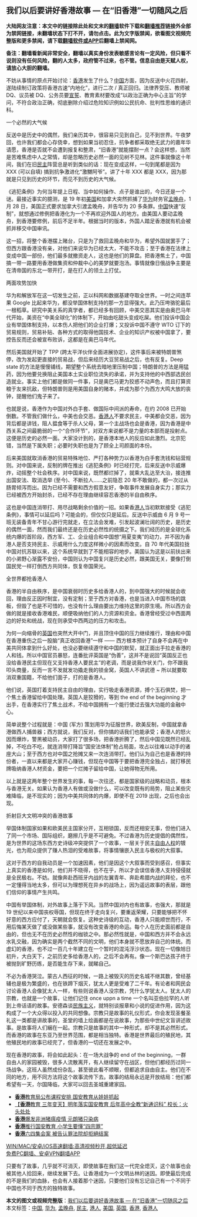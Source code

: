  <h2>我们以后要讲好香港故事 — 在“旧香港”一切随风之后</h2> <p class="notice"><b>大陆网友注意：本文中的链接除此处和文末的<a href="https://github.com/bannedbook/fanqiang" >翻墙</a>软件下载和<a href="https://github.com/killgcd/justmysocks/blob/master/README.md">翻墙推荐</a>链接外全部为禁网链接，未翻墙状态下打不开，请勿点击。此为文字版禁闻，欲看图文视频完整版和更多禁闻，请下载<a href="https://github.com/bannedbook/fanqiang">翻墙软件或APP</a>后翻墙上禁闻网。</p><p>备注：翻墙看新闻非常安全，翻墙以真实身份发表敏感言论有一定风险，但只看不说则没有任何风险，翻的人太多，政府管不过来，也不管。信息自由是天赋人权，请放心大胆的翻墙。</b></p>  <div class="entry">  <p>不妨从事情的原点开始讨论：<a href="https://www.bannedbook.org/bnews/tag/%e9%a6%99%e6%b8%af/" class="st_tag internal_tag" rel="tag" title="标签 香港 下的日志">香港</a>发生了什么？<span class='wp_keywordlink_affiliate'><a href="https://www.bannedbook.org/" title="中国" target="_blank">中国</a></span>方面，因为反送中火花四射，遂陆续制订政策将香港古速“内地化”，进行二次 / 真正回归。法律界受压、教师被 DQ、议员被 DQ、公务员要<span class='wp_keywordlink'><a href="https://www.bannedbook.org/forum5/topic17.html" title="宣誓与预言" target="_blank">宣誓</a></span>、教育素材要改成“以政治正确为中心主旨”的学问，不符合政治正确，彻底删除介绍过危险知识例如公民抗命、批判性思维的通识科。</p> <p>一个必然的大气候</p> <p>反送中是历史中的偶然，我们亲历其中，很容易只见到自己，见不到世界。午夜梦回，也许我们都会心存侥幸，想到如果当初忍住，抗争者都采取绝无武力的嘉年华请愿，香港是否就不会遭到报复和整肃，“旧香港”就能摆耐一点？会这样想，当然是苦难焦虑中人之常情，却是忽略历史必然一面的见树不见林。这件事就像这十年间，我们在旧<a href="https://www.bannedbook.org/bnews/tag/%e6%b0%91%e4%b8%bb/" class="st_tag internal_tag" rel="tag" title="标签 民主 下的日志">民主</a>阵营总是听到类似的话：现在变成这样，一句到尾都是因为 XXX (可以自填) 搞到抗争激进化“激嬲阿爷”。讲了十年 XXX 都是 XXX，因为那就是只见到历史的环节，而见不到历史的大气候。</p> <p>《逃犯条例》为何当年提上日程、当中如何操作、点子是谁出的，今日还是一个谜。最接近事实的臆测，是 19 年初<a href="https://www.bannedbook.org/bnews/tag/%e7%be%8e%e5%9b%bd/" class="st_tag internal_tag" rel="tag" title="标签 美国 下的日志">美国</a>和加拿大突然抓捕了<a href="https://www.bannedbook.org/bnews/tag/%e5%8d%8e%e4%b8%ba/" class="st_tag internal_tag" rel="tag" title="标签 华为 下的日志">华为</a>财务官<a href="https://www.bannedbook.org/bnews/tag/%e5%ad%9f%e6%99%9a%e8%88%9f/" class="st_tag internal_tag" rel="tag" title="标签 孟晚舟 下的日志">孟晚舟</a>，1 月 28 日，美国正式要求加拿大引渡孟晚舟，并告华为 20 多条罪。<a href="https://www.bannedbook.org/bnews/tag/%E4%B8%AD%E5%9B%BD/" class="st_tag internal_tag" rel="tag" title="标签 中国 下的日志">中国</a>快速“反制”，就想通过修例把香港化为一个不再欢迎外国人的地方。由美国人要动孟晚舟，到香港要修例，前后不足半年。根据当时的版本，外国人踏足香港就有机会被抓并移交中国审讯。</p> <p>这一招，将整个香港摆上赌台，只是为了救回孟晚舟和华为，希望外国就罢手了；但西方跟香港没有亲，对他们来说华为已经太大，不能不攻击；至于香港在法律上变成中国一部份，他们最多就撤资走人，这也是他们的算盘。把香港焦土了，中国搞一带一路要用香港做集资和仲裁中心的美梦就要泡汤。事情就像日俄战争主要是在清帝国的东北一带开打，是在打人的领土上打仗。</p> <p>两面攻势加快</p>  <p>华为和解放军在这一切发生之前，正以科网和数据基建夺取全世界。一时之间连苹果 Google 比起来华为，都没举国体制支持的那一方显得强大。此乃压垮骆驼最后一根稻草。研究中美关系的真学者，都已经多有回顾，中美交恶其实是由奥巴马年代开始，美资在“中美全球化”的体制下，开始由吃甜头变成吃屎。他们投诉中国企业有举国体制支持，以本伤人把他们的企业打爆；又投诉中国不遵守 WTO 订下的贸易规则，贸易补贴、各种方式的取得他国技术、企业的知识产权被中国拿了，要控告反而还会被宣布败诉，这都是在奥巴马年代。</p> <p>然后美国就开始了 TPP (跨太平洋伙伴全面进展协定)，这件事后来被特朗普煞停，改为发起更直接的贸易战，但后来经历大豆贸易战之后，也有反复。Deep state 的方法是慢慢铺线，期望整个系统去暗地里压制中国；特朗普的方法是用猛药，因为他要兑换阻止美国本土实业职位流失的承诺，并为支持他的中西部选民创造就业。事实上他们都是做同一件事，只是奥巴马更为狡惑不动声色，而且打算资粮于友来抗敌，但特朗普则是用美国自身的赌本，并成为那个为西方大鸣大放的丧钟，提醒他们鬼子来了。</p> <p>也就是说，香港作为中国对外白手套、做国际中间派的寿命，在约 2008 已开始倒数。不管我们做什么，中美也会交恶。<a href="https://www.bannedbook.org/bnews/tag/%E9%A6%99%E6%B8%AF%E4%BA%BA/" class="st_tag internal_tag" rel="tag" title="标签 香港人 下的日志">香港人</a>不要求民主，中美都会交恶，因为背后都是讲钱，阻人揾食等于杀人父母，第一个主战场也会是香港，因为香港是中西关系之间最脆弱的一个“合作环节”，对双方来说都不是力量的本部而是投射点。这便是历史的必然一面。大家没计到的，是香港本地人的反应如此激烈。北京犯错，当然是下属失职；必要时失职也是为了顾全上司颜面的本份。</p> <p>后来美国就取消香港的贸易特殊地位、严打各种势力以香港为白手套洗钱和钻营规则。对中国来说，反制的牌在推出《逃犯条例》时已经打完，后来反送中示威爆炸，动摇整个社会秩序。对中国来说，既然都烂掉了，就乘大乱达至大治，接连推出国安法、取消选举 (至今)、不断拉人……之前隐忍 20 年不敢做的，都一次过从肠胃倾泻而出。因为已经不需要和西方假意友好，争取事件发展自身实力；那实力已经被西方开始封杀，已经不存在理由继续容忍香港的半自由秩序。</p> <p>这也是中国连消带打、用尽战略剩余价值的一招。如果香<a href="https://www.bannedbook.org/bnews/tag/%e6%b8%af%e4%ba%ba/" class="st_tag internal_tag" rel="tag" title="标签 港人 下的日志">港人</a>当初默默接受《逃犯条例》，事情可以延后吗？可能会的，但仅仅只是延后。反送中示威由 6 月 9 号一班无装备青年不甘心游行完就走，在立法会发难，引发起波澜壮阔的历史，是历史的偶然一面，然而我们最终还是在历史必然性的统摄之下。我们经历的是全球化系统内爆的首阶段，西方军、工、企业组合和中国想“用夏变夷”的动力，并不因为香港人是否支持民主、示威用什么力度这样微小的因素而改变。自 70 年代美国拉拢中国对抗苏联以来，这个系统早就到了不能相容的地步。美国认为这是以前扶出来的小弟野心渐露不安份，中国则认为中国复兴是历史必然，跟美国无关，要像打倒国民党一样打倒西方共同体，恢复帝国荣光。</p> <p>全世界都抢香港人</p>  <p>香港的半自由秩序，是中国衰弱时历史多给香港人的，到中国强大的时候就会收回，理由反正因时制宜，没有定制；至于西方对香港，也是当进入中国市场的跳板，但毁了也是不可惜的，也没有什么理由要出力维持这里的原生境。所以西方会做的就是接收香港难民，顺便吸纳他们的人力资源和资金。香港曾经受过中西面两边的好处和统战，现在则承受中西两边的压力和攻击。</p> <p>为何一向缩骨的<a href="https://www.bannedbook.org/bnews/tag/%e8%8b%b1%e5%9b%bd/" class="st_tag internal_tag" rel="tag" title="标签 英国 下的日志">英国</a>也突然大开中门，并且顶住中国的压力继续推行，理由和中国在香港重伤之后一股脑“真正收回香港”一样 —— 西方根本预计了自身不会再在中美共同体拿到什么好处，也没必要继续遵守和中国的默契，就正面出手拉走香港的人和钱。所以中国官员暴怒，连番批评英国是“伪善”，这并不是说回“英国反正也没给香港民主但现在又支持香港人要民主”的老调，而是说我作状关门，你不跟我叩头商量，反而一言不发就发功撬走我的锁金窝，英国人不讲武德 ~ 所以就要取消双重国籍，不给他们面子，打的是香港人。</p> <p>他们说，英国打着支持民主自由的理由，实行吸走香港资源，搏个玉石俱焚，把一个焦土香港留给中国处理。英国人是狡猾的，等到 the end of the beginning 才出手，在香港实行了焦土战术，不给中国拥有一个能行使过去强大功能的金融中心。</p> <p>简单说整个过程就是：中国 (军方) 策划用华为征服世界，欧美反制，中国就拿香港做西人捕兽器；西方就说，我们反对，但你搞的话我们也能承受；香港人的怒火因而爆炸，警黑被动员，大家打了很多场，把香港折腾了，然后中国见既然已经乱掉，不吃白不吃，就连消带打降旨“国安法体制”抢占局面，攻占以往难以动手的诸座大山；至于西方也对中国之抢摊又来一次连消带打。他们认为自己也是香港的持份者，一直以来都是大家开心赚钱，但现在中国等于要把香港完全独占，就打移民牌吸纳香港人材资金，要把一个烂摊子留给中国，让她得物无所用。</p> <p>以上就是这两年整个世界发生的事，每一次往还，都是国家级的战略和动员，根本与香港无关。如果认为香港人有做或没做什么，可以改变既有的局势，阻止某些灾难降临，是不现实的；因为中美共同体的内爆，即使不在 2019 出现，之后也会出现。</p> <p>折射巨大文明冲突的香港故事</p>  <p>举国体制国家如果和欧美民主国家分开，互相锁国，反而还相安无事，但他们进入了同一个市场、国际组织，磨擦几乎是不可避免。不过香港为历史提倡的偶然性，是为世界的这场东西方史诗级冲突提供了一个故事，一层关于民主<span class='wp_keywordlink'><a href="https://www.bannedbook.org/forum19/" title="自由中国人权论坛" target="_blank">自由人权</a></span>的镀光，也为观众提供了赚人热泪的受难故事，将事情镶嵌入民主与极权的大叙事。</p> <p>这对于西方的自我动员是一个加速因素，他们是因这个大叙事而受到感召，但事实上真实的香港是如何，他们并不晓得，也不在乎，所以才会误信香港人支持侵侵就是全民极右。不妨。就像奔赴西班牙内战的左翼青年、奔赴希腊内战的拜伦，也不一定懂得当地太多，但可以为理想死在异乡的战场上，因为遥远故事的表层，跟他们信仰的事情产生共鸣。</p> <p>中国有举国体制，对外故事上落于下风。当然中国对内也有故事，也强大，那就是 19 世纪以来中国丧权辱国，但现在终于走向复兴，要重返荣耀，只要能够把不怀好意的西方应付了，天朝就会恢复。这种史诗级的互动，香港人只能顺世而行，不用后悔某天做了或没做某些事，就没有改变香港的命运。每个人在历史面前都是自由的，但也无不在历史必然性的枷锁之中。那必然性就是，中国和西方并不会永远水乳交融，因为确实是两个截然不同的文明，他们本身就不愿放弃自己的体统。而虚幻的香港，也不过一百几十年建立在一个暂时的混沌浮沙状态。现在一切像旭日初升，大白天下，之前历史多给香港人的，之后不会再有。像一个斯巴达孩子终于被抛到旷野历练，是否能生存下来，就睇自己。</p> <p>不必为香港哭泣。蒙古人西征的时候，一路上被毁灭的历史名城不继其数，曾经基辅也是极为繁盛的，也在铁蹄下烟灭，犹太人更是受难了二千年。有论者和网民会讨论香港人会像犹太人一样，有些则说香港人没宗教，凭什么学犹太人。犹太人的宗教，也就是一个故事，让他们记住 once uppn a time 一个名叫亚伯拉罕的人听到上帝话语的故事。安德森谈<span class='wp_keywordlink'><a href="https://www.bannedbook.org/forum11/topic333.html" title="禁片：民族主义和三座大山" target="_blank">民族主义</a></span>，就特别谈报章和小说的促进作用，因为这构成了一个大众得以投入的共同想像。宗教只是故事的礼仪形式，你会发现圣餐圣礼这一类都是讲故事的，圣堂的墙上绘画都是在说故事，为那些中世纪文盲讲述故事。是故事将人们綑在一起。宗教只是故事的其中一种形式，却不是其必然形式。而香港的故事在东亚乃至世界范围，都是相当独特。香港是世界最后的殖民地，其他殖民地的故事已经完了，但香港的一切还在发展之中。</p> <p>现在香港的故事，将会如此起头：在一场大战争的 end of the beginning，一群自由人的家园被毁，很多人流散离开，有人继续留守在战区，但他们都经历过同一场战争。这班人虽然成份杂乱，甚至彼此看不顺眼，但都追求自由自主。他们在不同的地方，用不同方法将这个故事流传下去。故事的结局永远是开放结局：他们都希望有一天，尔国降临，大家可以回去圣城重建家园。</p> <ul class='op-related-articles' title='相关阅读'> <li><a href='https://www.bannedbook.org/bnews/headline/20210206/1482259.html' target='_blank'><b>香港</b>教育局公布课程安排 国安教育从娃娃抓起</a></li> <li><a href='https://www.bannedbook.org/bnews/comments/20210206/1482253.html' target='_blank'>【<b>香港</b>教育 三年变天】明年落实国安教育 后年高中全教“新通识科” 校长：火头处处</a></li> <li><a href='https://www.bannedbook.org/bnews/worldnews/20210205/1482246.html' target='_blank'><b>香港</b>爆发非洲猪瘟疫情 元朗猪只染病</a></li> <li><a href='https://www.bannedbook.org/bnews/headline/20210205/1482240.html' target='_blank'><b>香港</b>推行国安教育 小学生要懂“四宗罪”</a></li> <li><a href='https://www.bannedbook.org/bnews/ssgc/20210205/1482105.html' target='_blank'><b>香港</b>六四集会案 被告认罪法院却拒絕结案</a></li> </ul> <p class="texttj"> <a href="https://github.com/bannedbook/fanqiang/wiki/V2ray%E6%9C%BA%E5%9C%BA" target="_blank">WIN/MAC/安卓/iOS高速翻墙:高清视频秒开,超低延迟</a><br/> <a href="https://github.com/bannedbook/fanqiang/wiki/%E7%A6%81%E9%97%BB%E7%BD%91%E5%AE%89%E5%8D%93%E7%BF%BB%E5%A2%99%E6%96%B0%E9%97%BBAPP" target="_blank">免费PC翻墙、安卓VPN翻墙APP</a></p><p>只要有了故事，几乎就不可消灭，即使故事在我们这一代完全熄灭，这个故事也会被其他人拾回来，继续发展下去。让香港成为一个文明丛林的迷因。即使最后完成的不是我们的血脉，也会有人接着那个迷因，只要他们没有忘记自己有一个不同于中国也不同于西方的独特故事。</p> <a name='sharetosocial'></a>       <div><b>本文的图文或视频完整版</b>：<a href='https://www.bannedbook.org/bnews/comments/20210206/1482254.html'>我们以后要讲好香港故事 — 在“旧香港”一切随风之后</a></div>  </div><!--END ENTRY--> <div class="postfooter"> <div>本文标签：<a href="https://www.bannedbook.org/bnews/tag/%E4%B8%AD%E5%9B%BD/" rel="tag">中国</a>, <a href="https://www.bannedbook.org/bnews/tag/%e5%8d%8e%e4%b8%ba/" rel="tag">华为</a>, <a href="https://www.bannedbook.org/bnews/tag/%e5%ad%9f%e6%99%9a%e8%88%9f/" rel="tag">孟晚舟</a>, <a href="https://www.bannedbook.org/bnews/tag/%e6%b0%91%e4%b8%bb/" rel="tag">民主</a>, <a href="https://www.bannedbook.org/bnews/tag/%e6%b8%af%e4%ba%ba/" rel="tag">港人</a>, <a href="https://www.bannedbook.org/bnews/tag/%e7%be%8e%e5%9b%bd/" rel="tag">美国</a>, <a href="https://www.bannedbook.org/bnews/tag/%e8%8b%b1%e5%9b%bd/" rel="tag">英国</a>, <a href="https://www.bannedbook.org/bnews/tag/%e9%a6%99%e6%b8%af/" rel="tag">香港</a>, <a href="https://www.bannedbook.org/bnews/tag/%E9%A6%99%E6%B8%AF%E4%BA%BA/" rel="tag">香港人</a></div>  </div><!--END POSTFOOTER--> 
